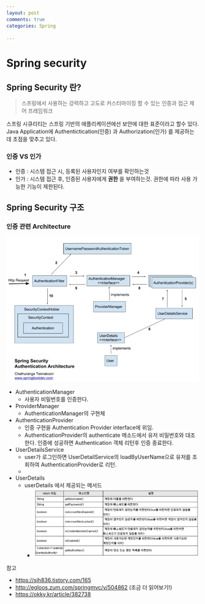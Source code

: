 ```yaml
---
layout: post
comments: true
categories: Spring

---
```


# Spring security



## Spring Security 란?

> 스프링에서 사용하는 강력하고 고도로 커스터마이징 할 수 있는 인증과 접근 제어 프레임워크

스프링 시큐리티는 스프링 기반의 애플리케이션에선 보안에 대한 표준이라고 할수 있다. Java Application에 Authentictication(인증) 과 Authorization(인가) 를 제공하는데 초점을 맞추고 있다. 



### 인증 VS 인가

- 인증 : 시스템 접근 시, 등록된 사용자인지 여부를 확인하는것
- 인가 : 시스템 접근 후, 인증된 사용자에게 **권한** 을 부여하는것. 권한에 따라 사용 가능한 기능이 제한된다.



## Spring Security 구조



### 인증 관련 Architecture

![1548773216608](./../../assets/securityarchitecture.png)

- AuthenticationManager
  - 사용자 비밀번호를 인증한다.
- ProviderManager
  - AuthenticationManager의 구현체
- AuthenticationProvider
  - 인증 구현을 Authentication Provider interface에 위임.
  - AuthenticationProvider의 authenticate 메소드에서 유저 비밀번호와 대조한다. 인증에 성공하면 Authentication 객체 리턴후 인증 종료한다.
- UserDetailsService
  - user가 로그인하면 UserDetailService의 loadByUserName으로 유저를 조회하여 AuthenticationProvider로 리턴.
  - 
- UserDetails
  - userDetails 에서 제공되는 메서드
    - ![1548773216608](./../../assets/securityuserdetailsservice.png)

참고

- https://sjh836.tistory.com/165
- http://egloos.zum.com/springmvc/v/504862 (조금 더 읽어보기!)
- https://okky.kr/article/382738